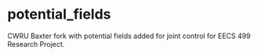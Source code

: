 # potential_fields
CWRU Baxter fork with potential fields added for joint control for EECS 499 Research Project.
